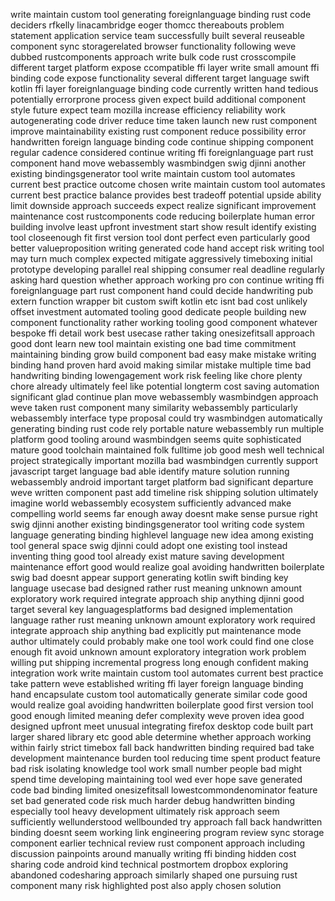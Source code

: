 write maintain custom tool generating foreignlanguage binding rust code deciders rfkelly linacambridge eoger thomcc thereabouts problem statement application service team successfully built several reuseable component sync storagerelated browser functionality following weve dubbed rustcomponents approach write bulk code rust crosscompile different target platform expose ccompatible ffi layer write small amount ffi binding code expose functionality several different target language swift kotlin ffi layer foreignlanguage binding code currently written hand tedious potentially errorprone process given expect build additional component style future expect team mozilla increase efficiency reliability work autogenerating code driver reduce time taken launch new rust component improve maintainability existing rust component reduce possibility error handwritten foreign language binding code continue shipping component regular cadence considered continue writing ffi foreignlanguage part rust component hand move webassembly wasmbindgen swig djinni another existing bindingsgenerator tool write maintain custom tool automates current best practice outcome chosen write maintain custom tool automates current best practice balance provides best tradeoff potential upside ability limit downside approach succeeds expect realize significant improvement maintenance cost rustcomponents code reducing boilerplate human error building involve least upfront investment start show result identify existing tool closeenough fit first version tool dont perfect even particularly good better valueproposition writing generated code hand accept risk writing tool may turn much complex expected mitigate aggressively timeboxing initial prototype developing parallel real shipping consumer real deadline regularly asking hard question whether approach working pro con continue writing ffi foreignlanguage part rust component hand could decide handwriting pub extern function wrapper bit custom swift kotlin etc isnt bad cost unlikely offset investment automated tooling good dedicate people building new component functionality rather working tooling good component whatever bespoke ffi detail work best usecase rather taking onesizefitsall approach good dont learn new tool maintain existing one bad time commitment maintaining binding grow build component bad easy make mistake writing binding hand proven hard avoid making similar mistake multiple time bad handwriting binding lowengagement work risk feeling like chore plenty chore already ultimately feel like potential longterm cost saving automation significant glad continue plan move webassembly wasmbindgen approach weve taken rust component many similarity webassembly particularly webassembly interface type proposal could try wasmbindgen automatically generating binding rust code rely portable nature webassembly run multiple platform good tooling around wasmbindgen seems quite sophisticated mature good toolchain maintained folk fulltime job good mesh well technical project strategically important mozilla bad wasmbindgen currently support javascript target language bad able identify mature solution running webassembly android important target platform bad significant departure weve written component past add timeline risk shipping solution ultimately imagine world webassembly ecosystem sufficiently advanced make compelling world seems far enough away doesnt make sense pursue right swig djinni another existing bindingsgenerator tool writing code system language generating binding highlevel language new idea among existing tool general space swig djinni could adopt one existing tool instead inventing thing good tool already exist mature saving development maintenance effort good would realize goal avoiding handwritten boilerplate swig bad doesnt appear support generating kotlin swift binding key language usecase bad designed rather rust meaning unknown amount exploratory work required integrate approach ship anything djinni good target several key languagesplatforms bad designed implementation language rather rust meaning unknown amount exploratory work required integrate approach ship anything bad explicitly put maintenance mode author ultimately could probably make one tool work could find one close enough fit avoid unknown amount exploratory integration work problem willing put shipping incremental progress long enough confident making integration work write maintain custom tool automates current best practice take pattern weve established writing ffi layer foreign language binding hand encapsulate custom tool automatically generate similar code good would realize goal avoiding handwritten boilerplate good first version tool good enough limited meaning defer complexity weve proven idea good designed upfront meet unusual integrating firefox desktop code built part larger shared library etc good able determine whether approach working within fairly strict timebox fall back handwritten binding required bad take development maintenance burden tool reducing time spent product feature bad risk isolating knowledge tool work small number people bad might spend time developing maintaining tool wed ever hope save generated code bad binding limited onesizefitsall lowestcommondenominator feature set bad generated code risk much harder debug handwritten binding especially tool heavy development ultimately risk approach seem sufficiently wellunderstood wellbounded try approach fall back handwritten binding doesnt seem working link engineering program review sync storage component earlier technical review rust component approach including discussion painpoints around manually writing ffi binding hidden cost sharing code android kind technical postmortem dropbox exploring abandoned codesharing approach similarly shaped one pursuing rust component many risk highlighted post also apply chosen solution